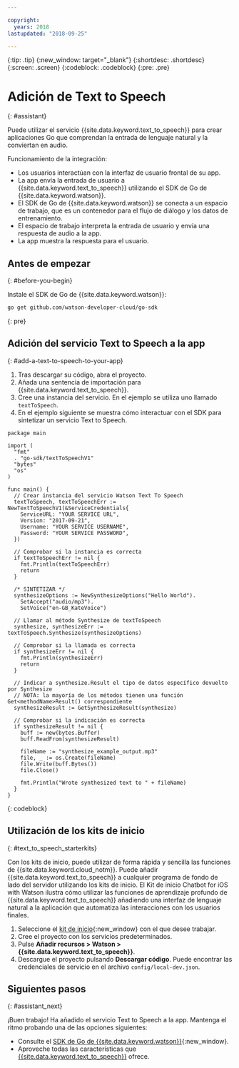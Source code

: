 ```yaml
---

copyright:
  years: 2018
lastupdated: "2018-09-25"

---
```


{:tip: .tip}
{:new_window: target="_blank"}
{:shortdesc: .shortdesc}
{:screen: .screen}
{:codeblock: .codeblock}
{:pre: .pre}

# Adición de Text to Speech 
{: #assistant}

Puede utilizar el servicio {{site.data.keyword.text_to_speech}} para crear aplicaciones Go que comprendan la entrada de lenguaje natural y la conviertan en audio. 

Funcionamiento de la integración:

* Los usuarios interactúan con la interfaz de usuario frontal de su app.
* La app envía la entrada de usuario a {{site.data.keyword.text_to_speech}} utilizando el SDK de Go de {{site.data.keyword.watson}}.
* El SDK de Go de {{site.data.keyword.watson}} se conecta a un espacio de trabajo, que es un contenedor para el flujo de diálogo y los datos de entrenamiento.
* El espacio de trabajo interpreta la entrada de usuario y envía una respuesta de audio a la app.
* La app muestra la respuesta para el usuario.

## Antes de empezar
{: #before-you-begin}

Instale el SDK de Go de {{site.data.keyword.watson}}:
```bash
go get github.com/watson-developer-cloud/go-sdk
```
{: pre}

## Adición del servicio Text to Speech a la app
{: #add-a-text-to-speech-to-your-app}

1. Tras descargar su código, abra el proyecto. 
2. Añada una sentencia de importación para {{site.data.keyword.text_to_speech}}.
3. Cree una instancia del servicio. En el ejemplo se utiliza uno llamado `textToSpeech`. 
4. En el ejemplo siguiente se muestra cómo interactuar con el SDK para sintetizar un servicio Text to Speech.

```golang
package main

import (
  "fmt"
  . "go-sdk/textToSpeechV1"
  "bytes"
  "os"
)

func main() {
  // Crear instancia del servicio Watson Text To Speech
  textToSpeech, textToSpeechErr := NewTextToSpeechV1(&ServiceCredentials{
    ServiceURL: "YOUR SERVICE URL",
    Version: "2017-09-21",
    Username: "YOUR SERVICE USERNAME",
    Password: "YOUR SERVICE PASSWORD",
  })

  // Comprobar si la instancia es correcta
  if textToSpeechErr != nil {
    fmt.Println(textToSpeechErr)
    return
  }

  /* SINTETIZAR */
  synthesizeOptions := NewSynthesizeOptions("Hello World").
    SetAccept("audio/mp3").
    SetVoice("en-GB_KateVoice")

  // Llamar al método Synthesize de textToSpeech
  synthesize, synthesizeErr := textToSpeech.Synthesize(synthesizeOptions)

  // Comprobar si la llamada es correcta
  if synthesizeErr != nil {
    fmt.Println(synthesizeErr)
    return
  }

  // Indicar a synthesize.Result el tipo de datos específico devuelto por Synthesize
  // NOTA: la mayoría de los métodos tienen una función Get<methodName>Result() correspondiente
  synthesizeResult := GetSynthesizeResult(synthesize)

  // Comprobar si la indicación es correcta
  if synthesizeResult != nil {
    buff := new(bytes.Buffer)
    buff.ReadFrom(synthesizeResult)

    fileName := "synthesize_example_output.mp3"
    file, _ := os.Create(fileName)
    file.Write(buff.Bytes())
    file.Close()

    fmt.Println("Wrote synthesized text to " + fileName)
  }
}
```
{: codeblock}

## Utilización de los kits de inicio
{: #text_to_speech_starterkits}

Con los kits de inicio, puede utilizar de forma rápida y sencilla las funciones de {{site.data.keyword.cloud_notm}}. Puede añadir {{site.data.keyword.text_to_speech}} a cualquier programa de fondo de lado del servidor utilizando los kits de inicio. El Kit de inicio Chatbot for iOS with Watson ilustra cómo utilizar las funciones de aprendizaje profundo de {{site.data.keyword.text_to_speech}} añadiendo una interfaz de lenguaje natural a la aplicación que automatiza las interacciones con los usuarios finales.

1. Seleccione el [kit de inicio](https://console.bluemix.net/developer/appledevelopment/starter-kits){:new_window} con el que desee trabajar.
2. Cree el proyecto con los servicios predeterminados.
3. Pulse **Añadir recursos > Watson > {{site.data.keyword.text_to_speech}}**.
4. Descargue el proyecto pulsando **Descargar código**. Puede encontrar las credenciales de servicio en el archivo `config/local-dev.json`.

## Siguientes pasos
{: #assistant_next}

¡Buen trabajo! Ha añadido el servicio Text to Speech a la app. Mantenga el ritmo probando una de las opciones siguientes:
* Consulte el [SDK de Go de {{site.data.keyword.watson}}](https://github.com/watson-developer-cloud/go-sdk){:new_window}.
* Aproveche todas las características que [{{site.data.keyword.text_to_speech}}](/docs/services/text_to_speech/index.html) ofrece.
